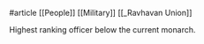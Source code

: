 #article 
[[People]]
[[Military]]
[[_Ravhavan Union]]

Highest ranking officer below the current monarch.